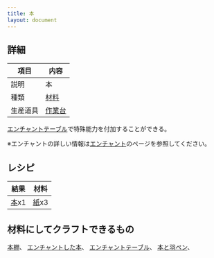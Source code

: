 ```yaml
---
title: 本
layout: document
---
```

## 詳細

|項目|内容|
|---|---|
|説明|本|
|種類|[材料](材料)|
|生産道具|[作業台](作業台)|

[エンチャントテーブル](エンチャントテーブル)で特殊能力を付加することができる。

※エンチャントの詳しい情報は[エンチャント](エンチャント)のページを参照してください。

## レシピ

|結果|材料|
|---|---|
|[本](本)x1|[紙](紙)x3|

## 材料にしてクラフトできるもの

[本棚](本棚)、
[エンチャントした本](エンチャントした本)、
[エンチャントテーブル](エンチャントテーブル)、
[本と羽ペン](本と羽ペン)、
